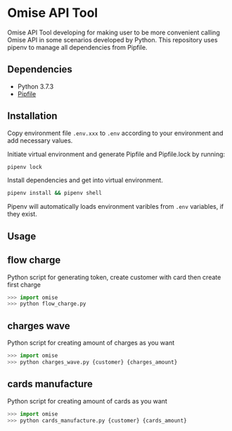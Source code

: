 # Omise API Tool

Omise API Tool developing for making user to be more convenient calling Omise 
API in some scenarios developed by Python. This repository uses pipenv to 
manage all dependencies from Pipfile.

## Dependencies

- Python 3.7.3
- [Pipfile](https://github.com/pypa/pipfile)

## Installation

Copy environment file `.env.xxx` to  `.env` according to your environment and add necessary values.

Initiate virtual environment and generate Pipfile and Pipfile.lock by running:

```sh
pipenv lock
```

Install dependencies and get into virtual environment.

```sh
pipenv install && pipenv shell
```

Pipenv will automatically loads environment varibles from `.env` variables,
if they exist.

## Usage

## flow charge

Python script for generating token, create customer with card then create first
charge

```python
>>> import omise
>>> python flow_charge.py
```

## charges wave

Python script for creating amount of charges as you want

```python
>>> import omise
>>> python charges_wave.py {customer} {charges_amount}
```

## cards manufacture

Python script for creating amount of cards as you want

```python
>>> import omise
>>> python cards_manufacture.py {customer} {cards_amount}
```
